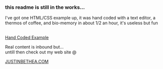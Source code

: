  <h3>this readme is still in the works...</h3>
  <p>I've got one HTML/CSS example up, it was hand coded with a text editor, a thermos of coffee, and bio-memory in about 1/2 an hour, it's useless but fun</p><br>
  <a href="class3.html">Hand Coded Example</a><br>
  <p>Real content is inbound but...<br>
  untill then check out my web site @ </p><a href="https://justinbethea.com">JUSTINBETHEA.COM</a>
